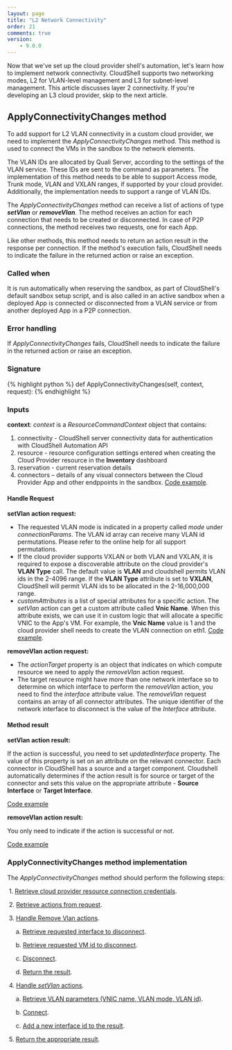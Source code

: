 ```yaml
---
layout: page
title: "L2 Network Connectivity"
order: 21
comments: true
version:
    - 9.0.0
---
```


Now that we've set up the cloud provider shell's automation, let's learn how to implement network connectivity. CloudShell supports two networking modes, L2 for VLAN-level management and L3 for subnet-level management. This article discusses layer 2 connectivity. If you're developing an L3 cloud provider, skip to the next article.

## ApplyConnectivityChanges method

To add support for L2 VLAN connectivity in a custom cloud provider, we need to implement the *ApplyConnectivityChanges* method. This method is used to connect the VMs in the sandbox to the network elements. 

The VLAN IDs are allocated by Quali Server, according to the settings of the VLAN service. These IDs are sent to the command as parameters. The implementation of this method needs to be able to support Access mode, Trunk mode, VLAN and VXLAN ranges, if supported by your cloud provider. Additionally, the implementation needs to support a range of VLAN IDs.

The *ApplyConnectivityChanges* method can receive a list of actions of type _**setVlan**_ or _**removeVlan**_. The method receives an action for each connection that needs to be created or disconnected. In case of P2P connections, the method receives two requests, one for each App.

Like other methods, this method needs to return an action result in the response per connection. If the method's execution fails, CloudShell needs to indicate the failure in the returned action or raise an exception. 

### Called when
It is run automatically when reserving the sandbox, as part of CloudShell's default sandbox setup script, and is also called in an active sandbox when a deployed App is connected or disconnected from a VLAN service or from another deployed App in a P2P connection.

### Error handling

If *ApplyConnectivityChanges* fails, CloudShell needs to indicate the failure in the returned action or raise an exception.

### Signature

{% highlight python %}
def ApplyConnectivityChanges(self, context, request):
{% endhighlight %}

### Inputs

**context**: *context* is a *ResourceCommandContext* object that contains:

1. connectivity - CloudShell server connectivity data for authentication with CloudShell Automation API 
2. resource - resource configuration settings entered when creating the Cloud Provider resource in the **Inventory** dashboard
3. reservation - current reservation details
4. connectors – details of any visual connectors between the Cloud Provider App and other endppoints in the sandbox. <a href="https://github.com/QualiSystems/cloudshell-shell-core/blob/36009fdec45134ae38cb9273328b7686be66e553/cloudshell/shell/core/driver_context.py#L17-L18" target="_blank">Code example</a>.


#### Handle Request

**setVlan action request:**

* The requested VLAN mode is indicated in a property called *mode* under *connectionParams*. The VLAN id array can receive many VLAN id permutations. Please refer to the online help for all support permutations.
* If the cloud provider supports VXLAN or both VLAN and VXLAN, it is required to expose a discoverable attribute on the cloud provider's **VLAN Type** call. The default value is **VLAN** and cloudshell permits VLAN ids in the 2-4096 range. If the **VLAN Type** attribute is set to **VXLAN**, CloudShell will permit VLAN ids to be allocated in the 2-16,000,000 range.
* *customAttributes* is a list of special attributes for a specific action. The *setVlan* action can get a custom attribute called **Vnic Name**. When this attribute exists, we can use it in custom logic that will allocate a specific VNIC to the App's VM. For example, the **Vnic Name** value is 1 and the cloud provider shell needs to create the VLAN connection on eth1. <a href="https://github.com/QualiSystems/Custom-L2-Cloud-Provider-Shell-Example/blob/ac94224fd2368aaa9b589bcdfd30e449a53c90ce/src/heavenly_cloud_service_wrapper.py#L299" target="_blank">Code example</a>.

**removeVlan action request:**

* The *actionTarget* property is an object that indicates on which compute resource we need to apply the *removeVlan* action request. 
* The target resource might have more than one network interface so to determine on which interface to perform the *removeVlan* action, you need to find the *interface* attribute value. The *removeVlan* request contains an array of all connector attributes. The unique identifier of the network interface to disconnect is the value of the *Interface* attribute.

#### Method result

**setVlan action result:**

If the action is successful, you need to set *updatedInterface* property. The value of this property is set on an attribute on the relevant connector. Each connector in CloudShell has a source and a target component. Cloudshell automatically determines if the action result is for source or target of the connector and sets this value on the appropriate attribute - **Source Interface** or **Target Interface**.

<a href="https://github.com/QualiSystems/Custom-L2-Cloud-Provider-Shell-Example/blob/e5a7fffbda4e661b58dc30f9e6355981dfc0bb86/src/heavenly_cloud_service_wrapper.py#L300-L302" target="_blank">Code example</a>

**removeVlan action result:**

You only need to indicate if the action is successful or not.

<a href="https://github.com/QualiSystems/Custom-L2-Cloud-Provider-Shell-Example/blob/e5a7fffbda4e661b58dc30f9e6355981dfc0bb86/src/heavenly_cloud_service_wrapper.py#L340-L344" target="_blank">Code example</a>

### ApplyConnectivityChanges method implementation

The *ApplyConnectivityChanges* method should perform the following steps:

&nbsp;1. <a href="https://github.com/QualiSystems/Custom-L2-Cloud-Provider-Shell-Example/blob/625d52ae7740cf3d77e529f6b0b0f8d05df472b2/src/driver.py#L229" target="_blank">Retrieve cloud provider resource connection credentials</a>.

&nbsp;2. <a href="https://github.com/QualiSystems/Custom-L2-Cloud-Provider-Shell-Example/blob/625d52ae7740cf3d77e529f6b0b0f8d05df472b2/src/driver.py#L230" target="_blank">Retrieve actions from request</a>.

&nbsp;3. <a href="https://github.com/QualiSystems/Custom-L2-Cloud-Provider-Shell-Example/blob/625d52ae7740cf3d77e529f6b0b0f8d05df472b2/src/driver.py#L232-L234" target="_blank">Handle Remove Vlan actions</a>.

&nbsp;&nbsp;&nbsp;&nbsp;&nbsp;a. <a href="https://github.com/QualiSystems/Custom-L2-Cloud-Provider-Shell-Example/blob/7bd55725d8e8dbd741270f5d082f05062c1d1fab/src/heavenly_cloud_service_wrapper.py#L371" target="_blank">Retrieve requested interface to disconnect</a>.

&nbsp;&nbsp;&nbsp;&nbsp;&nbsp;b. <a href="https://github.com/QualiSystems/Custom-L2-Cloud-Provider-Shell-Example/blob/7bd55725d8e8dbd741270f5d082f05062c1d1fab/src/heavenly_cloud_service_wrapper.py#L372" target="_blank">Retrieve requested VM id to disconnect</a>.

&nbsp;&nbsp;&nbsp;&nbsp;&nbsp;c. <a href="https://github.com/QualiSystems/Custom-L2-Cloud-Provider-Shell-Example/blob/7bd55725d8e8dbd741270f5d082f05062c1d1fab/src/heavenly_cloud_service_wrapper.py#L373" target="_blank">Disconnect</a>.

&nbsp;&nbsp;&nbsp;&nbsp;&nbsp;d. <a href="https://github.com/QualiSystems/Custom-L2-Cloud-Provider-Shell-Example/blob/7bd55725d8e8dbd741270f5d082f05062c1d1fab/src/heavenly_cloud_service_wrapper.py#L375" target="_blank">Return the result</a>.

&nbsp;4. <a href="https://github.com/QualiSystems/Custom-L2-Cloud-Provider-Shell-Example/blob/7bd55725d8e8dbd741270f5d082f05062c1d1fab/src/driver.py#L236-L237" target="_blank">Handle *setVlan* actions</a>.

&nbsp;&nbsp;&nbsp;&nbsp;&nbsp;a. <a href="https://github.com/QualiSystems/Custom-L2-Cloud-Provider-Shell-Example/blob/7bd55725d8e8dbd741270f5d082f05062c1d1fab/src/heavenly_cloud_service_wrapper.py#L320-L324" target="_blank">Retrieve VLAN parameters (VNIC name, VLAN mode, VLAN id)</a>.

&nbsp;&nbsp;&nbsp;&nbsp;&nbsp;b. <a href="https://github.com/QualiSystems/Custom-L2-Cloud-Provider-Shell-Example/blob/e5a7fffbda4e661b58dc30f9e6355981dfc0bb86/src/heavenly_cloud_service_wrapper.py#L300" target="_blank">Connect</a>.

&nbsp;&nbsp;&nbsp;&nbsp;&nbsp;c. <a href="https://github.com/QualiSystems/Custom-L2-Cloud-Provider-Shell-Example/blob/7bd55725d8e8dbd741270f5d082f05062c1d1fab/src/heavenly_cloud_service_wrapper.py#L325" target="_blank">Add a new interface id to the result</a>.

&nbsp;5. <a href="https://github.com/QualiSystems/Custom-L2-Cloud-Provider-Shell-Example/blob/625d52ae7740cf3d77e529f6b0b0f8d05df472b2/src/driver.py#L239" target="_blank">Return the appropriate result</a>.

